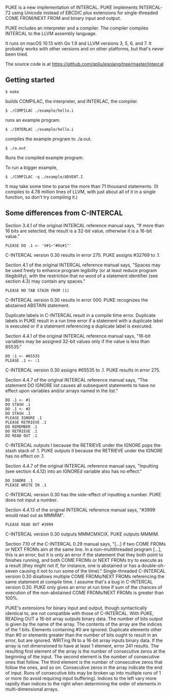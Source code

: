 PUKE is a new implementation of INTERCAL.  PUKE implements INTERCAL-72
using Unicode instead of EBCDIC plus extensions for single-threaded
COME FROM/NEXT FROM and binary input and output.

PUKE includes an interpreter and a compiler.  The compiler compiles
INTERCAL to the LLVM assembly language.

It runs on macOS 10.13 with Go 1.9 and LLVM versions 3, 5, 6, and 7.
It probably works with other versions and on other platforms, but
that's never been tried.

The source code is at
https://github.com/qpliu/esolang/tree/master/intercal

Getting started
---------------

    $ make

builds COMPILAC, the interpreter, and INTERLAC, the compiler.

    $ ./COMPILAC ./example/hello.i

runs an example program.

    $ ./INTERLAC ./example/hello.i

compiles the example program to ./a.out.

    $ ./a.out

Runs the compiled example program.

To run a bigger example,

    $ ./COMPILAC -q ./example/ADVENT.I

It may take some time to parse the more than 71 thousand statements.
(It compiles to 4.78 million lines of LLVM, with just about all of it
in a single function, so don't try compiling it.)

Some differences from C-INTERCAL
--------------------------------
Section 3.4.1 of the original INTERCAL reference manual says, "If more
than 16 bits are selected, the result is a 32-bit value, otherwise it
is a 16-bit value."

    PLEASE DO .1 <- 'V#1~"#0¢#1"'

C-INTERCAL version 0.30 results in error 275.  PUKE assigns #32769 to
.1.

Section 4.1 of the original INTERCAL reference manual says, "Spaces
may be used freely to enhance program legibility (or at least reduce
program illegibility), with the restriction that no word of a
statement identifier (see section 4.3) may contain any spaces."

    PLEASE NO TAB STAIN FROM (1)

C-INTERCAL version 0.30 results in error 000.  PUKE recognizes the
abstained ABSTAIN statement.

Duplicate labels in C-INTERCAL result in a compile time error.
Duplicate labels in PUKE result in a run time error if a statement
with a duplicate label is executed or if a statement referencing a
duplicate label is executed.

Section 4.4.1 of the original INTERCAL reference manual says, "16-bit
variables may be assigned 32-bit values only if the value is less than
65535."

    DO :1 <- #65535
    PLEASE .1 <- :1

C-INTERCAL version 0.30 assigns #65535 to .1.  PUKE results in error
275.

Section 4.4.7 of the original INTERCAL reference manual says, "The
statement DO IGNORE list causes all subsequent statements to have no
effect upon variables and/or arrays named in the list."

    DO .1 <- #1
    DO STASH .1
    DO .1 <- #2
    DO STASH .1
    PLEASE IGNORE .1
    PLEASE RETRIEVE .1
    DO REMEMBER .1
    DO RETRIEVE .1
    DO READ OUT .1 

C-INTERCAL outputs I because the RETRIEVE under the IGNORE pops
the stash stack of .1.  PUKE outputs II because the RETRIEVE under the
IGNORE has no effect on .1.

Section 4.4.7 of the original INTERCAL reference manual says,
"Inputting (see section 4.4.12) into an IGNOREd variable also has no
effect."

    DO IGNORE .1
    PLEASE WRITE IN .1

C-INTERCAL version 0.30 has the side-effect of inputting a number.
PUKE does not input a number.

Section 4.4.13 of the original INTERCAL reference manual says, "#3999
would read out as MMMIM".

    PLEASE READ OUT #3999

C-INTERCAL version 0.30 outputs MMMCMXCIX.  PUKE outputs MMMIM.

Section 7.10 of the C-INTERCAL 0.29 manual says, "[...] if two COME
FROMs or NEXT FROMs aim at the same line.  In a non-multithreaded
program [...], this is an error; but it is only an error if the
statement that they both point to finishes running, and both COME
FROMs or NEXT FROMs try to execute as a result (they might not if, for
instance, one is abstained or has a double-oh-seven causing it not to
run some of the time)."  Single-threaded C-INTERCAL version 0.30
disallows multiple COME FROMs/NEXT FROMs referencing the same
statement at compile time.  I assume that's a bug in C-INTERCAL
version 0.30.  PUKE only gives an error at run time if sum of the
chances of execution of the non-abstained COME FROMs/NEXT FROMs is
greater than 100%.

PUKE's extensions for binary input and output, though syntactically
identical to, are not compatible with those of C-INTERCAL.  With PUKE,
READing OUT a 16-bit array outputs binary data.  The number of bits
output is given by the name of the array.  The contents of the array
are the indices of the 1 bits.  Elements containing #0 are ignored.
Duplicate elements other than #0 or elements greater than the number
of bits ought to result in an error, but are ignored.  WRITing IN to a
16-bit array inputs binary data.  If the array is not dimensioned to
have at least 1 element, error 241 results.  The resulting first
element of the array is the number of consecutive zeros at the
beginning of the input.  The second element is the number of
consecutive ones that follow.  The third element is the number of
consecutive zeros that follow the ones, and so on.  Consecutive zeros
in the array indicate the end of input.  Runs of consecutive bits may
be broken up into multiple runs of 1 or more (to avoid requiring
input buffering). Indices to the left vary more rapidly than indices to
the right when determining the order of elements in multi-dimensional
arrays.

